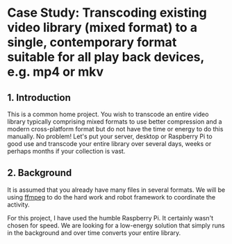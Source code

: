 # Case Study: Transcoding existing video library (mixed format) to a single, contemporary format suitable for all play back devices, e.g. mp4 or mkv

## 1. Introduction
This is a common home project.  You wish to transcode an entire video library typically comprising mixed formats to use better compression and a modern cross-platform format but do not have the time or energy to do this manually.  No problem! Let's put your server, desktop or Raspberry Pi to good use and transcode your entire library over several days, weeks or perhaps months if your collection is vast.

## 2. Background
It is assumed that you already have many files in several formats.  We will be using [ffmpeg](https://ffmpeg.org/) to do the hard work and robot framework to coordinate the activity.

For this project, I have used the humble Raspberry Pi.  It certainly wasn't chosen for speed.  We are looking for a low-energy solution that simply runs in the background and over time converts your entire library.
